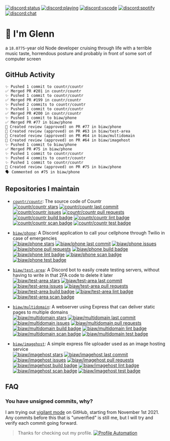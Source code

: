 [![discord:status](https://dev.discordprofiles.me/badge/status/110090225929191424)](https://discord.com/users/110090225929191424)
[![discord:playing](https://dev.discordprofiles.me/badge/playing/110090225929191424)](https://discord.com/users/110090225929191424)
[![discord:vscode](https://dev.discordprofiles.me/badge/vscode/110090225929191424)](https://discord.com/users/110090225929191424)
[![discord:spotify](https://dev.discordprofiles.me/badge/spotify/110090225929191424)](https://dev.discordprofiles.me/openspotify/110090225929191424)
[![discord:chat](https://img.shields.io/discord/449576301997588490)](https://i.promise.solutions/discord)

# 👋 I'm Glenn

a `18.0775`-year old Node developer cruising through life with a terrible music taste, horrendous posture and probably in front of some sort of computer screen

## GitHub Activity

```
✨ Pushed 1 commit to countr/countr
✅ Merged PR #201 in countr/countr
✨ Pushed 1 commit to countr/countr
✅ Merged PR #199 in countr/countr
✨ Pushed 2 commits to countr/countr
✨ Pushed 1 commit to countr/countr
✅ Merged PR #200 in countr/countr
✨ Pushed 1 commit to biaw/phone
✅ Merged PR #77 in biaw/phone
📝 Created review (approved) on PR #77 in biaw/phone
📝 Created review (approved) on PR #63 in biaw/test-area
📝 Created review (approved) on PR #64 in biaw/multidomain
📝 Created review (approved) on PR #64 in biaw/imagehost
✨ Pushed 1 commit to biaw/phone
✅ Merged PR #75 in biaw/phone
✨ Pushed 1 commit to countr/countr
✨ Pushed 4 commits to countr/countr
✨ Pushed 1 commit to countr/countr
📝 Created review (approved) on PR #75 in biaw/phone
🗣 Commented on #75 in biaw/phone
```

## Repositories I maintain

* [`countr/countr`](https://github.com/countr/countr): The source code of Countr\
[![countr/countr stars](https://img.shields.io/github/stars/countr/countr?label=⭐)](https://github.com/countr/countr/stargazers)
[![countr/countr last commit](https://img.shields.io/github/last-commit/countr/countr?label=✨)](https://github.com/countr/countr/commits)
[![countr/countr issues](https://img.shields.io/github/issues-raw/countr/countr?label=❓)](https://github.com/countr/countr/issues)
[![countr/countr pull requests](https://img.shields.io/github/issues-pr-raw/countr/countr?label=💪)](https://github.com/countr/countr/pulls)
[![countr/countr build badge](https://img.shields.io/github/workflow/status/countr/countr/Docker%20Compose?label=📦)](https://github.com/countr/countr/actions/workflows/docker-test.yml)
[![countr/countr lint badge](https://img.shields.io/github/workflow/status/countr/countr/Linting?label=👌)](https://github.com/countr/countr/actions/workflows/linting.yml)
[![countr/countr scan badge](https://img.shields.io/github/workflow/status/countr/countr/Analysis%20and%20Scans?label=🔎)](https://github.com/countr/countr/actions/workflows/analysis-and-scans.yml)
[![countr/countr test badge](https://img.shields.io/github/workflow/status/countr/countr/Testing?label=🔬)](https://github.com/countr/countr/actions/workflows/testing.yml)

* [`biaw/phone`](https://github.com/biaw/phone): A Discord application to call your cellphone through Twilio in case of emergencies\
[![biaw/phone stars](https://img.shields.io/github/stars/biaw/phone?label=⭐)](https://github.com/biaw/phone/stargazers)
[![biaw/phone last commit](https://img.shields.io/github/last-commit/biaw/phone?label=✨)](https://github.com/biaw/phone/commits)
[![biaw/phone issues](https://img.shields.io/github/issues-raw/biaw/phone?label=❓)](https://github.com/biaw/phone/issues)
[![biaw/phone pull requests](https://img.shields.io/github/issues-pr-raw/biaw/phone?label=💪)](https://github.com/biaw/phone/pulls)
[![biaw/phone build badge](https://img.shields.io/github/workflow/status/biaw/phone/Build%20and%20publish?label=📦)](https://github.com/biaw/phone/actions/workflows/build-and-publish.yml)
[![biaw/phone lint badge](https://img.shields.io/github/workflow/status/biaw/phone/Linting?label=👌)](https://github.com/biaw/phone/actions/workflows/linting.yml)
[![biaw/phone scan badge](https://img.shields.io/github/workflow/status/biaw/phone/Analysis%20and%20Scans?label=🔎)](https://github.com/biaw/phone/actions/workflows/analysis-and-scans.yml)
[![biaw/phone test badge](https://img.shields.io/github/workflow/status/biaw/phone/Testing?label=🔬)](https://github.com/biaw/phone/actions/workflows/testing.yml)

* [`biaw/test-area`](https://github.com/biaw/test-area): A Discord bot to easily create testing servers, without having to write in that 2FA code to delete it later\
[![biaw/test-area stars](https://img.shields.io/github/stars/biaw/test-area?label=⭐)](https://github.com/biaw/test-area/stargazers)
[![biaw/test-area last commit](https://img.shields.io/github/last-commit/biaw/test-area?label=✨)](https://github.com/biaw/test-area/commits)
[![biaw/test-area issues](https://img.shields.io/github/issues-raw/biaw/test-area?label=❓)](https://github.com/biaw/test-area/issues)
[![biaw/test-area pull requests](https://img.shields.io/github/issues-pr-raw/biaw/test-area?label=💪)](https://github.com/biaw/test-area/pulls)
[![biaw/test-area build badge](https://img.shields.io/github/workflow/status/biaw/test-area/Build%20and%20publish?label=📦)](https://github.com/biaw/test-area/actions/workflows/build-and-publish.yml)
[![biaw/test-area lint badge](https://img.shields.io/github/workflow/status/biaw/test-area/Linting?label=👌)](https://github.com/biaw/test-area/actions/workflows/linting.yml)
[![biaw/test-area scan badge](https://img.shields.io/github/workflow/status/biaw/test-area/Analysis%20and%20Scans?label=🔎)](https://github.com/biaw/test-area/actions/workflows/analysis-and-scans.yml)

* [`biaw/multidomain`](https://github.com/biaw/multidomain): A webserver using Express that can deliver static pages to multiple domains\
[![biaw/multidomain stars](https://img.shields.io/github/stars/biaw/multidomain?label=⭐)](https://github.com/biaw/multidomain/stargazers)
[![biaw/multidomain last commit](https://img.shields.io/github/last-commit/biaw/multidomain?label=✨)](https://github.com/biaw/multidomain/commits)
[![biaw/multidomain issues](https://img.shields.io/github/issues-raw/biaw/multidomain?label=❓)](https://github.com/biaw/multidomain/issues)
[![biaw/multidomain pull requests](https://img.shields.io/github/issues-pr-raw/biaw/multidomain?label=💪)](https://github.com/biaw/multidomain/pulls)
[![biaw/multidomain build badge](https://img.shields.io/github/workflow/status/biaw/multidomain/Build%20and%20publish?label=📦)](https://github.com/biaw/multidomain/actions/workflows/build-and-publish.yml)
[![biaw/multidomain lint badge](https://img.shields.io/github/workflow/status/biaw/multidomain/Linting?label=👌)](https://github.com/biaw/multidomain/actions/workflows/linting.yml)
[![biaw/multidomain scan badge](https://img.shields.io/github/workflow/status/biaw/multidomain/Analysis%20and%20Scans?label=🔎)](https://github.com/biaw/multidomain/actions/workflows/analysis-and-scans.yml)
[![biaw/multidomain test badge](https://img.shields.io/github/workflow/status/biaw/multidomain/Testing?label=🔬)](https://github.com/biaw/multidomain/actions/workflows/testing.yml)

* [`biaw/imagehost`](https://github.com/biaw/imagehost): A simple express file uploader used as an image hosting service\
[![biaw/imagehost stars](https://img.shields.io/github/stars/biaw/imagehost?label=⭐)](https://github.com/biaw/imagehost/stargazers)
[![biaw/imagehost last commit](https://img.shields.io/github/last-commit/biaw/imagehost?label=✨)](https://github.com/biaw/imagehost/commits)
[![biaw/imagehost issues](https://img.shields.io/github/issues-raw/biaw/imagehost?label=❓)](https://github.com/biaw/imagehost/issues)
[![biaw/imagehost pull requests](https://img.shields.io/github/issues-pr-raw/biaw/imagehost?label=💪)](https://github.com/biaw/imagehost/pulls)
[![biaw/imagehost build badge](https://img.shields.io/github/workflow/status/biaw/imagehost/Build%20and%20publish?label=📦)](https://github.com/biaw/imagehost/actions/workflows/build-and-publish.yml)
[![biaw/imagehost lint badge](https://img.shields.io/github/workflow/status/biaw/imagehost/Linting?label=👌)](https://github.com/biaw/imagehost/actions/workflows/linting.yml)
[![biaw/imagehost scan badge](https://img.shields.io/github/workflow/status/biaw/imagehost/Analysis%20and%20Scans?label=🔎)](https://github.com/biaw/imagehost/actions/workflows/analysis-and-scans.yml)
[![biaw/imagehost test badge](https://img.shields.io/github/workflow/status/biaw/imagehost/Testing?label=🔬)](https://github.com/biaw/imagehost/actions/workflows/testing.yml)

## FAQ

### You have unsigned commits, why?

I am trying out [vigilant mode](https://docs.github.com/github/authenticating-to-github/displaying-verification-statuses-for-all-of-your-commits) on GitHub, starting from November 1st 2021. Any commits before this that is "unverified" is still me, but I will try and verify each commit going forward.

> Thanks for checking out my profile. [![Profile Automation](https://img.shields.io/github/workflow/status/promise/promise/README%20Update?label=automation)](https://github.com/promise/promise/actions/workflows/README.yml)